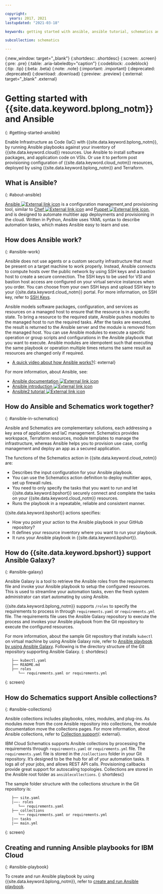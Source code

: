 ```yaml
---

copyright:
  years: 2017, 2021
lastupdated: "2021-03-18"

keywords: getting started with ansible, ansible tutorial, schematics ansible how to, run playbooks with schematics

subcollection: schematics

---
```

{:new_window: target="_blank"}
{:shortdesc: .shortdesc}
{:screen: .screen}
{:pre: .pre}
{:table: .aria-labeledby="caption"} 
{:codeblock: .codeblock}
{:tip: .tip}
{:beta: .beta}
{:note: .note}
{:important: .important}
{:deprecated: .deprecated}
{:download: .download}
{:preview: .preview}
{:external: target="_blank" .external}


# Getting started with {{site.data.keyword.bplong_notm}} and Ansible 
{: #getting-started-ansible}


Enable Infrastructure as Code (IaC) with {{site.data.keyword.bplong_notm}}, by running Ansible playbooks against your inventory of {{site.data.keyword.cloud}} resources. Use Ansible to install software packages, and application code on VSIs. Or use it to perform post provisioning configuration of {{site.data.keyword.cloud_notm}} resources, deployed by using {{site.data.keyword.bplong_notm}} and Terraform. 

## What is Ansible?
{: #about-ansible}

[Ansible ![External link icon](../../icons/launch-glyph.svg "External link icon")](https://www.ansible.com/) is a configuration management,and provisioning tool, similar to [Chef ![External link icon](../../icons/launch-glyph.svg "External link icon")](https://www.chef.io/products/chef-infra/) and [Puppet ![External link icon](../../icons/launch-glyph.svg "External link icon")](https://puppet.com/), and is designed to automate multitier app deployments and provisioning in the cloud. Written in Python, Ansible uses YAML syntax to describe automation tasks, which makes Ansible easy to learn and use. 

 ## How does Ansible work?
 {: #ansible-work}

Ansible does not use agents or a custom security infrastructure that must be present on a target machine to work properly. Instead, Ansible connects to compute hosts over the public network by using SSH keys and a bastion host to create a secure connection. The SSH keys to be used for VSI and bastion host access are configured on your virtual service instances when you order. You can choose from your own SSH keys and upload SSH key to your {{site.data.keyword.cloud_notm}} portal. For more information, on SSH key, refer to [SSH Keys](/docs/vpc?topic=vpc-ssh-keys).

Ansible models software packages, configuration, and services as resources on a managed host to ensure that the resource is in a specific state. To bring a resource to the required state, Ansible pushes modules to the managed host to run the required tasks. After the tasks are executed, the result is returned to the Ansible server and the module is removed from the managed host. You can use Ansible modules to execute a specific operation or group scripts and configurations in the Ansible playbook that you want to execute. Ansible modules are idempotent such that executing the same playbook or operation multiple times returns the same result as resources are changed only if required. 

- [A quick video about how Ansible works?](https://www.youtube.com/watch?v=fHO1X93e4WA){: external}

For more information, about Ansible, see:
- [Ansible documentation ![External link icon](../../icons/launch-glyph.svg "External link icon")](https://docs.ansible.com)
- [Ansible introduction ![External link icon](../../icons/launch-glyph.svg "External link icon")](https://www.tutorialspoint.com/ansible/ansible_introduction.htm)
- [Ansible2 tutorial ![External link icon](../../icons/launch-glyph.svg "External link icon")](https://serversforhackers.com/c/an-ansible2-tutorial)

## How do Ansible and Schematics work together?
{: #ansible-in-schematics}

Ansible and Schematics are complementary solutions, each addressing a key area of application and IaC management. Schematics provides workspace, Terraform resources, module templates to manage the infrastructure, whereas Ansible helps you to provision use case, config management and deploy an app as a secured application.

The functions of the Schematics action in {{site.data.keyword.cloud_notm}} are:

 - Describes the input configuration for your Ansible playbook.
 - You can use the Schematics action definition to deploy multitier apps, set up firewall rules. 
 - You need to only specify the tasks that you want to run and let {{site.data.keyword.bpshort}} securely connect and complete the tasks on your {{site.data.keyword.cloud_notm}} resources.
 - Runs the playbook in a repeatable, reliable and consistent manner.

{{site.data.keyword.bpshort}} actions specifies:

 - How you point your action to the Ansible playbook in your GitHub repository?
 - It defines your resource inventory where you want to run your playbook.
 - It runs your Ansible playbook in {{site.data.keyword.bpshort}}.


## How do {{site.data.keyword.bpshort}} support Ansible Galaxy?
{: #ansible-galaxy}

Ansible Galaxy is a tool to retrieve the Ansible roles from the requirements file and invoke your Ansible playbook to setup the configured resources. This is used to streamline your automation tasks, even the fresh system administrator can start automating by using Ansible.

{{site.data.keyword.bplong_notm}} supports `/roles` to specify the requirements to process in through `requirements.yaml` or `requirements.yml` file. The requirements file uses the Ansible Galaxy repository to execute the process and invokes your Ansible playbook from the Git repository to execute the configured resources.

For more information, about the sample Git repository that installs `kubectl` on virtual machine by using Ansible Galaxy role, refer to [Ansible playbook by using Ansible Galaxy](https://github.com/Cloud-Schematics/ansible-kubectl). Following is the directory structure of the Git repository supporting Ansible Galaxy.
{: shortdesc}

```
   ├── kubectl.yaml
   ├── README.md
   ├── roles
      └── requirements.yaml or requirements.yml
```
{: screen}


## How do Schematics support Ansible collections?
{: #ansible-collections}

Ansible collections includes playbooks, roles, modules, and plug-ins. As modules move from the core Ansible repository into collections, the module documentation move the collections pages. For more information, about Ansible collections, refer to [Collection support](https://docs.ansible.com/ansible-tower/latest/html/userguide/projects.html#collections-support){: external}.

IBM Cloud Schematics supports Ansible collections by processing the requirements through `requirements.yaml` or `requirements.yml` file. The `requirements.yaml` file is stored in the `/collections` folder in your Git repository. It’s designed to be the hub for all of your automation tasks. It logs all of your jobs, and allows REST API calls.  Provisioning callbacks provide great support for autoscaling topologies. Collections are stored in the Ansible root folder as `ansiblecollections`.
{: shortdesc}

The sample folder structure with the collections structure in the Git repository is:

```
   ├── site.yaml
   |——- roles
      └── requirements.yaml 
   ├── collections    
      └── requirements.yaml or requirements.yml       
   |── tasks                
   |── main.yml
```
{: screen}





## Creating and running Ansible playbooks for IBM Cloud
{: #ansible-playbook}

To create and run Ansible playbook by using {{site.data.keyword.bplong_notm}}, refer to [create and run Ansible playbook](/docs/schematics?topic=schematics-create-playbooks).


